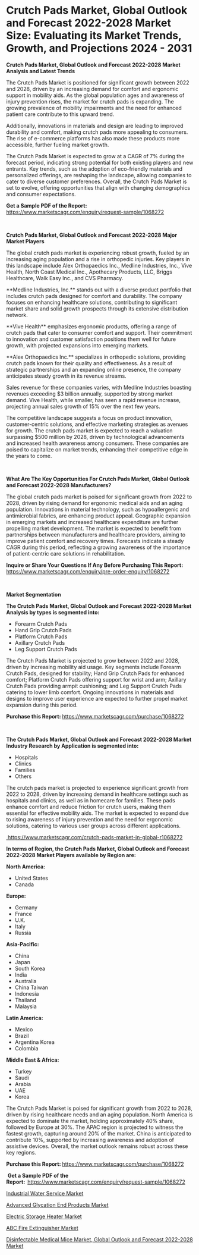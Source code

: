 <p><h1>Crutch Pads Market, Global Outlook and Forecast 2022-2028 Market Size: Evaluating its Market Trends, Growth, and Projections 2024 - 2031</h1></p><p><strong>Crutch Pads Market, Global Outlook and Forecast 2022-2028 Market Analysis and Latest Trends</strong></p>
<p><p>The Crutch Pads Market is positioned for significant growth between 2022 and 2028, driven by an increasing demand for comfort and ergonomic support in mobility aids. As the global population ages and awareness of injury prevention rises, the market for crutch pads is expanding. The growing prevalence of mobility impairments and the need for enhanced patient care contribute to this upward trend. </p><p>Additionally, innovations in materials and design are leading to improved durability and comfort, making crutch pads more appealing to consumers. The rise of e-commerce platforms has also made these products more accessible, further fueling market growth. </p><p>The Crutch Pads Market is expected to grow at a CAGR of 7% during the forecast period, indicating strong potential for both existing players and new entrants. Key trends, such as the adoption of eco-friendly materials and personalized offerings, are reshaping the landscape, allowing companies to cater to diverse customer preferences. Overall, the Crutch Pads Market is set to evolve, offering opportunities that align with changing demographics and consumer expectations.</p></p>
<p><strong>Get a Sample PDF of the Report:&nbsp;</strong> <a href="https://www.marketscagr.com/enquiry/request-sample/1068272">https://www.marketscagr.com/enquiry/request-sample/1068272</a></p>
<p>&nbsp;</p>
<p><strong>Crutch Pads Market, Global Outlook and Forecast 2022-2028 Major Market Players</strong></p>
<p><p>The global crutch pads market is experiencing robust growth, fueled by an increasing aging population and a rise in orthopedic injuries. Key players in this landscape include Alex Orthopaedics Inc., Medline Industries, Inc., Vive Health, North Coast Medical Inc., Apothecary Products, LLC, Briggs Healthcare, Walk Easy Inc., and CVS Pharmacy.</p><p>**Medline Industries, Inc.** stands out with a diverse product portfolio that includes crutch pads designed for comfort and durability. The company focuses on enhancing healthcare solutions, contributing to significant market share and solid growth prospects through its extensive distribution network.</p><p>**Vive Health** emphasizes ergonomic products, offering a range of crutch pads that cater to consumer comfort and support. Their commitment to innovation and customer satisfaction positions them well for future growth, with projected expansions into emerging markets.</p><p>**Alex Orthopaedics Inc.** specializes in orthopedic solutions, providing crutch pads known for their quality and effectiveness. As a result of strategic partnerships and an expanding online presence, the company anticipates steady growth in its revenue streams.</p><p>Sales revenue for these companies varies, with Medline Industries boasting revenues exceeding $3 billion annually, supported by strong market demand. Vive Health, while smaller, has seen a rapid revenue increase, projecting annual sales growth of 15% over the next few years.</p><p>The competitive landscape suggests a focus on product innovation, customer-centric solutions, and effective marketing strategies as avenues for growth. The crutch pads market is expected to reach a valuation surpassing $500 million by 2028, driven by technological advancements and increased health awareness among consumers. These companies are poised to capitalize on market trends, enhancing their competitive edge in the years to come.</p></p>
<p>&nbsp;</p>
<p><strong>What Are The Key Opportunities For Crutch Pads Market, Global Outlook and Forecast 2022-2028 Manufacturers?</strong></p>
<p><p>The global crutch pads market is poised for significant growth from 2022 to 2028, driven by rising demand for ergonomic medical aids and an aging population. Innovations in material technology, such as hypoallergenic and antimicrobial fabrics, are enhancing product appeal. Geographic expansion in emerging markets and increased healthcare expenditure are further propelling market development. The market is expected to benefit from partnerships between manufacturers and healthcare providers, aiming to improve patient comfort and recovery times. Forecasts indicate a steady CAGR during this period, reflecting a growing awareness of the importance of patient-centric care solutions in rehabilitation.</p></p>
<p><strong>Inquire or Share Your Questions If Any Before Purchasing This Report:</strong> <a href="https://www.marketscagr.com/enquiry/pre-order-enquiry/1068272">https://www.marketscagr.com/enquiry/pre-order-enquiry/1068272</a></p>
<p>&nbsp;</p>
<p><strong>Market Segmentation</strong></p>
<p><strong>The Crutch Pads Market, Global Outlook and Forecast 2022-2028 Market Analysis by types is segmented into:</strong></p>
<p><ul><li>Forearm Crutch Pads</li><li>Hand Grip Crutch Pads</li><li>Platform Crutch Pads</li><li>Axillary Crutch Pads</li><li>Leg Support Crutch Pads</li></ul></p>
<p><p>The Crutch Pads Market is projected to grow between 2022 and 2028, driven by increasing mobility aid usage. Key segments include Forearm Crutch Pads, designed for stability; Hand Grip Crutch Pads for enhanced comfort; Platform Crutch Pads offering support for wrist and arm; Axillary Crutch Pads providing armpit cushioning; and Leg Support Crutch Pads catering to lower limb comfort. Ongoing innovations in materials and designs to improve user experience are expected to further propel market expansion during this period.</p></p>
<p><strong>Purchase this Report:&nbsp;</strong><a href="https://www.marketscagr.com/purchase/1068272">https://www.marketscagr.com/purchase/1068272</a></p>
<p>&nbsp;</p>
<p><strong>The Crutch Pads Market, Global Outlook and Forecast 2022-2028 Market Industry Research by Application is segmented into:</strong></p>
<p><ul><li>Hospitals</li><li>Clinics</li><li>Families</li><li>Others</li></ul></p>
<p><p>The crutch pads market is projected to experience significant growth from 2022 to 2028, driven by increasing demand in healthcare settings such as hospitals and clinics, as well as in homecare for families. These pads enhance comfort and reduce friction for crutch users, making them essential for effective mobility aids. The market is expected to expand due to rising awareness of injury prevention and the need for ergonomic solutions, catering to various user groups across different applications.</p></p>
<p><a href="https://www.marketscagr.com/crutch-pads-market-in-global-r1068272">&nbsp;https://www.marketscagr.com/crutch-pads-market-in-global-r1068272</a></p>
<p><strong>In terms of Region, the Crutch Pads Market, Global Outlook and Forecast 2022-2028 Market Players available by Region are:</strong></p>
<p>
    <p> <strong> North America: </strong>
        <ul>
            <li>United States</li>
            <li>Canada</li>
        </ul>
        </p> 
    <p> <strong> Europe: </strong>
        <ul>
            <li>Germany</li>
            <li>France</li>
            <li>U.K.</li>
            <li>Italy</li>
            <li>Russia</li>
        </ul>
        </p> 
    <p> <strong> Asia-Pacific: </strong>
        <ul>
            <li>China</li>
            <li>Japan</li>
            <li>South Korea</li>
            <li>India</li>
            <li>Australia</li>
            <li>China Taiwan</li>
            <li>Indonesia</li>
            <li>Thailand</li>
            <li>Malaysia</li>
        </ul>
        </p> 
    <p> <strong> Latin America: </strong>
        <ul>
            <li>Mexico</li>
            <li>Brazil</li>
            <li>Argentina Korea</li>
            <li>Colombia</li>
        </ul>
        </p> 
    <p> <strong> Middle East & Africa: </strong>
        <ul>
            <li>Turkey</li>
            <li>Saudi</li>
            <li>Arabia</li>
            <li>UAE</li>
            <li>Korea</li>
        </ul>
    </p>
    </p>
<p><p>The Crutch Pads Market is poised for significant growth from 2022 to 2028, driven by rising healthcare needs and an aging population. North America is expected to dominate the market, holding approximately 40% share, followed by Europe at 30%. The APAC region is projected to witness the fastest growth, capturing around 20% of the market. China is anticipated to contribute 10%, supported by increasing awareness and adoption of assistive devices. Overall, the market outlook remains robust across these key regions.</p></p>
<p><strong>Purchase this Report: </strong><a href="https://www.marketscagr.com/purchase/1068272">https://www.marketscagr.com/purchase/1068272</a></p>
<p>&nbsp;<strong>Get a Sample PDF of the Report:&nbsp;&nbsp;</strong><a href="https://www.marketscagr.com/enquiry/request-sample/1068272">https://www.marketscagr.com/enquiry/request-sample/1068272</a></p>
<p><strong></strong></p>
<p><p><a href="https://www.linkedin.com/pulse/industrial-water-service-industry-insights-report-analyzing-gg9ff?trackingId=ty65IR9PQbayZo8Z4boG9A%3D%3D">Industrial Water Service Market</a></p><p><a href="https://www.linkedin.com/pulse/advanced-glycation-end-products-market-report-product-type-gjydf?trackingId=RVkL0IjoTpmGT8YqYHns%2BA%3D%3D">Advanced Glycation End Products Market</a></p><p><a href="https://medium.com/@demitrywow/the-electric-storage-heater-market-industry-provides-a-comprehensive-and-current-analysis-of-the-a6624caa4f52">Electric Storage Heater Market</a></p><p><a href="https://medium.com/@perkinscortes1521/the-abc-fire-extinguisher-market-research-report-provides-an-in-depth-and-up-to-date-analysis-of-36b1414c9f7a">ABC Fire Extinguisher Market</a></p><p><a href="https://github.com/luckyshygirl/Market-Research-Report-List-6/blob/main/disinfectable-medical-mice-market-global-outlook-and-forecast-2022-2028-market.md">Disinfectable Medical Mice Market, Global Outlook and Forecast 2022-2028 Market</a></p></p>